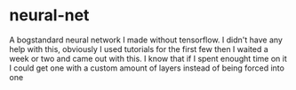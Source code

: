 # neural-net

A bogstandard neural network I made without tensorflow. I didn't have any help with this, obviously I used tutorials for the first few then I waited a week or two and came out with this. I know that if I spent enought time on it I could get one with a custom amount of layers instead of being forced into one
